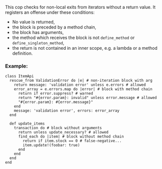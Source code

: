 This cop checks for non-local exits from iterators without a return
value. It registers an offense under these conditions:

 - No value is returned,
 - the block is preceded by a method chain,
 - the block has arguments,
 - the method which receives the block is not `define_method`
     or `define_singleton_method`,
 - the return is not contained in an inner scope, e.g. a lambda or a
     method definition.

### Example:

    class ItemApi
      rescue_from ValidationError do |e| # non-iteration block with arg
        return message: 'validation error' unless e.errors # allowed
        error_array = e.errors.map do |error| # block with method chain
          return if error.suppress? # warned
          return "#{error.param}: invalid" unless error.message # allowed
          "#{error.param}: #{error.message}"
        end
        message: 'validation error', errors: error_array
      end

      def update_items
        transaction do # block without arguments
          return unless update_necessary? # allowed
          find_each do |item| # block without method chain
            return if item.stock == 0 # false-negative...
            item.update!(foobar: true)
          end
        end
      end
    end

